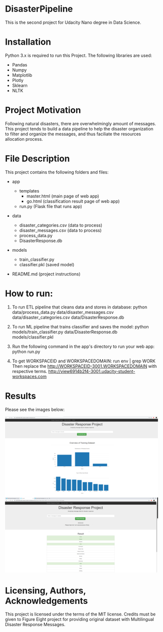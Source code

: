 # DisasterPipeline
This is the second project for Udacity Nano degree in Data Science.
# Installation
Python 3.x is required to run this Project. The following libraries are used:
* Pandas
* Numpy
* Matplotlib
* Plotly
* Sklearn
* NLTK

# Project Motivation
Following natural disasters, there are overwhelmingly amount of messages. This project tends to build a data pipeline to help the disaster organization to filter and organize the messages, and thus faciliate the resources allocation process. 

# File Description
This project contains the following folders and files:
* app
   * templates
      * master.html (main page of web app)
      * go.html (classification result page of web app)
   * run.py (Flask file that runs app)
* data
   * disaster_categories.csv (data to process)
   * disaster_messages.csv (data to process)
   * process_data.py
   * DisasterResponse.db

* models
   * train_classifier.py
   * classifier.pkl (saved model)

* README.md (project instructions)
# How to run:

1. To run ETL pipeline that cleans data and stores in database:
python data/process_data.py data/disaster_messages.csv data/disaster_categories.csv data/DisasterResponse.db

2. To run ML pipeline that trains classifier and saves the model:
python models/train_classifier.py data/DisasterResponse.db models/classifier.pkl

3. Run the following command in the app's directory to run your web app:
python run.py

4. To get WORKSPACEID and WORKSPACEDOMAIN:
run env | grep WORK
Then replace the http://WORKSPACEID-3001.WORKSPACEDOMAIN with respective terms.
http://view6914b2f4-3001.udacity-student-workspaces.com

# Results
Please see the images below:

![overview](https://github.com/ronger4242/DisasterPipeline/blob/master/Images/overview.png)
![classify_info](https://github.com/ronger4242/DisasterPipeline/blob/master/Images/classify_info.png)


# Licensing, Authors, Acknowledgements
This project is licensed under the terms of the MIT license. Credits must be given to Figure Eight project for providing original dataset with Multilingual Disaster Response Messages.
